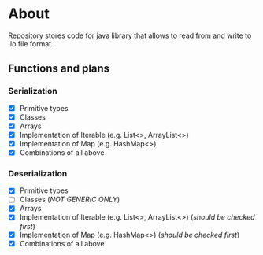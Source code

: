 # About
Repository stores code for java library that allows to read from and write to .io file format.

## Functions and plans
### Serialization
- [X] Primitive types
- [X] Classes
- [X] Arrays 
- [X] Implementation of Iterable (e.g. List<>, ArrayList<>)
- [X] Implementation of Map (e.g. HashMap<>)
- [X] Combinations of all above
      
### Deserialization
- [X] Primitive types
- [ ] Classes (*NOT GENERIC ONLY*)
- [X] Arrays 
- [X] Implementation of Iterable (e.g. List<>, ArrayList<>) (*should be checked first*)
- [X] Implementation of Map (e.g. HashMap<>) (*should be checked first*)
- [X] Combinations of all above
